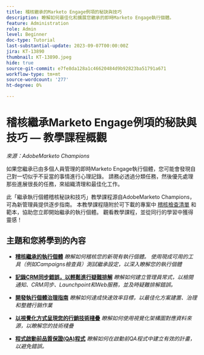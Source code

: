 ```yaml
---
title: 稽核繼承的Marketo Engage例項的秘訣與技巧
description: 瞭解如何最佳化和擴展您繼承的即時Marketo Engage執行個體。
feature: Administration
role: Admin
level: Beginner
doc-type: Tutorial
last-substantial-update: 2023-09-07T00:00:00Z
jira: KT-13890
thumbnail: KT-13890.jpeg
hide: true
source-git-commit: e7fe8da128a1c46620484d9b92823ba51791a671
workflow-type: tm+mt
source-wordcount: '277'
ht-degree: 0%

---
```



# 稽核繼承Marketo Engage例項的秘訣與技巧 — 教學課程概觀

*來源：AdobeMarketo Champions*

如果您繼承已由多個人員管理的即時Marketo Engage執行個體，您可能會發現自己對一切似乎不妥當的事情進行心理記錄。 請務必透過分類任務，然後優先處理那些進展很長的任務，來組織清理和最佳化工作。

此「繼承執行個體稽核秘訣和技巧」教學課程源自AdobeMarketo Champions，可為新管理員提供逐步指南。 本教學課程隨附於可下載的專案中 [稽核檢查清單](https://experienceleague.adobe.com/docs/marketo/using/getting-started-with-marketo/inheriting-a-marketo-engage-instance/where-to-start.html) 和範本，協助您立即開始繼承的執行個體。 觀看教學課程，並從同行的學習中獲得靈感！ 

## 主題和您將學到的內容

* **[稽核繼承的執行個體](/help/tutorial-inherited-instance/audit-an-inherted-instance.md)**
  *瞭解如何稽核您的新現有執行個體。 使用現成可用的工具（例如Campaigns檢查員）測試繼承設定，以深入瞭解您的執行個體*

* **[記錄CRM同步錯誤，以輕鬆進行疑難排解](/help/tutorial-inherited-instance/log-crm-sync-errors-for-easy-troubleshootig.md)**
  *瞭解如何建立管理員常式，以檢閱通知、CRM同步、Launchpoint和Web服務，並及時疑難排解錯誤。*

* **[開發執行個體治理指南](/help/tutorial-inherited-instance/develop-an-instance-governance-guide.md)**
  *瞭解如何達成快速效率目標，以最佳化方案建置、治理和整體行銷作業*


* **[以視覺化方式呈現您的行銷技術棧疊](/help/tutorial-inherited-instance/create-a-visual-data-flow-diagram.md)**
  *瞭解如何使用視覺化架構圖對應資料來源，以瞭解您的技術棧疊*

* **[程式啟動前品質保證(QA)程式](/help/tutorial-inherited-instance/essential-program-pre-launch-qa.md)**
  *瞭解如何在啟動前QA程式中建立有效的計畫，以避免錯誤。*
